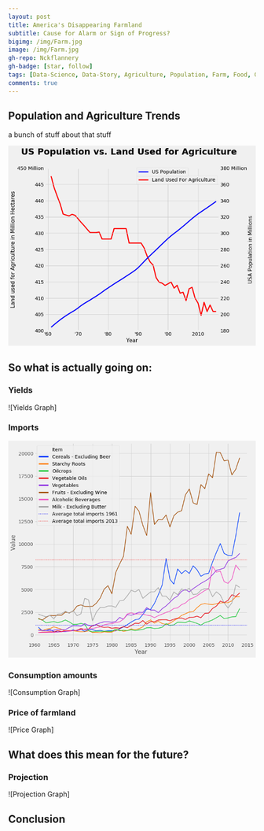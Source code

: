```yaml
---
layout: post
title: America's Disappearing Farmland
subtitle: Cause for Alarm or Sign of Progress?
bigimg: /img/Farm.jpg
image: /img/Farm.jpg
gh-repo: Nckflannery
gh-badge: [star, follow]
tags: [Data-Science, Data-Story, Agriculture, Population, Farm, Food, Growth]
comments: true
---
```


## Population and Agriculture Trends
a bunch of stuff about that stuff

![US Population vs Land Used for Agriculture](/img/PopGraph.png)

## So what is actually going on: 
### Yields

![Yields Graph]

### Imports

![Imports Graph](/img/ImportGraph.png)

### Consumption amounts

![Consumption Graph]

### Price of farmland

![Price Graph]

## What does this mean for the future?

### Projection

![Projection Graph]

## Conclusion
